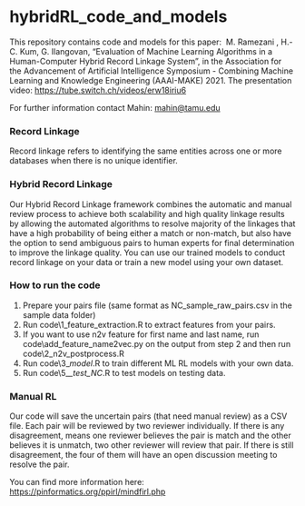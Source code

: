 # hybridRL_code_and_models
This repository contains code and models for this paper:  
M. Ramezani , H.-C. Kum, G. Ilangovan, “Evaluation of Machine Learning Algorithms in a Human-Computer Hybrid Record Linkage System”, in the Association for the Advancement of Artificial Intelligence Symposium - Combining Machine Learning and Knowledge Engineering (AAAI-MAKE) 2021. The presentation video: https://tube.switch.ch/videos/erw18iriu6

For further information contact Mahin: mahin@tamu.edu



### Record Linkage
Record linkage refers to identifying the same entities across one or more databases when there is no unique identifier.

### Hybrid Record Linkage
Our Hybrid Record Linkage framework combines the automatic and manual review process to achieve both scalability and high quality linkage results by allowing the automated algorithms to resolve majority of the linkages that have a high probability of being either a match or non-match, but also have the option to send ambiguous pairs to human experts for final determination to improve the linkage quality.
You can use our trained models to conduct record linkage on your data or train a new model using your own dataset.

### How to run the code
 1. Prepare your pairs file (same format as NC_sample_raw_pairs.csv in the sample data folder)
 2. Run code\1_feature_extraction.R to extract features from your pairs. 
 3. If you want to use n2v feature for first name and last name, run code\add_feature_name2vec.py on the output from step 2 and then run code\2_n2v_postprocess.R 
 4. Run code\3_*_model_*.R to train different ML RL models with your own data.
 6. Run code\5_*_test_NC*.R to test models on testing data.

### Manual RL
Our code will save the uncertain pairs (that need manual review) as a CSV file. Each pair will be reviewed by two reviewer individually. If there is any disagreement, means one reviewer believes the pair is match and the other believes it is unmatch, two other reviewer will review that pair. If there is still disagreement, the four of them will have an open discussion meeting to resolve the pair. 


You can find more information here: https://pinformatics.org/ppirl/mindfirl.php
